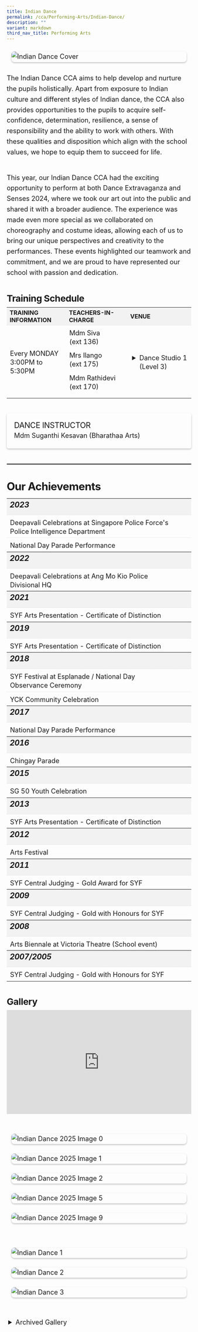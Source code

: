 ```yaml
---
title: Indian Dance
permalink: /cca/Performing-Arts/Indian-Dance/
description: ""
variant: markdown
third_nav_title: Performing Arts
---
```

<div class="yck-component">
    <figure>
        <img alt="Indian Dance Cover" src="https://www.yiochukangsec.moe.edu.sg/images/Our%20Curriculum/Non%20Academic%20Programmes/CoCurricular%20Activities/Performing%20Arts/Indian%20Dance/Indian_Dance_Nov2023_Cover.jpg">
    </figure>
    <p>The Indian Dance CCA aims to help develop and nurture the pupils holistically. Apart from exposure to Indian culture and different styles of Indian dance, the CCA also provides opportunities to the pupils to acquire self-confidence, determination, resilience, a sense of responsibility and the ability to work with others. With these qualities and disposition which align with the school values, we hope to equip them to succeed for life.</p>
    <p>This year, our Indian Dance CCA had the exciting opportunity to perform at both Dance Extravaganza and Senses 2024, where we took our art out into the public and shared it with a broader audience. The experience was made even more special as we collaborated on choreography and costume ideas, allowing each of us to bring our unique perspectives and creativity to the performances. These events highlighted our teamwork and commitment, and we are proud to have represented our school with passion and dedication.</p>
</div>
<div class="yck-component">
    <h4 class="yck-h4">Training Schedule</h4>
    <table class="yck-table">
        <tbody>
            <tr>
                <th class="yck-th">Training Information</th>
                <th class="yck-th">Teachers-in-charge</th>
                <th class="yck-th">Venue</th>
            </tr>
            <tr>
                <td class="yck-td">Every MONDAY<br>3:00PM to 5:30PM</td>
                <td class="yck-td">
                    <p>Mdm Siva (ext 136)</p>
                    <p>Mrs Ilango (ext 175)</p>
                    <p>Mdm Rathidevi (ext 170)</p>
                </td>
                <td class="yck-td">
                    <details>
                        <summary>Dance Studio 1 (Level 3)</summary>Blk B, #03-01
                    </details>
                </td>
            </tr>
        </tbody>
    </table>
</div>
<div class="yck-component">
    <div class="col-container">
        <div class="isomer-card">
            <div class="isomer-card-body">
                <div class="isomer-card-title yck-h5">Dance Instructor</div>
                <div class="isomer-card-description">Mdm Suganthi Kesavan <a target="_blank" href="https://bharathaaarts.wixsite.com/bharathaaarts/the-founders" class="isomer-card-link">(Bharathaa Arts)</a></div>
            </div>
        </div>
    </div>
</div>
<hr>
<div class="yck-component">
    <h3>Our Achievements</h3>
    <table class="yck-table">
        <tbody>
            <tr>
                <th class="yck-th">
                    <h5>2023</h5>
                </th>
            </tr>
            <tr>
                <td class="yck-td">Deepavali Celebrations at Singapore Police Force's Police Intelligence Department</td>
            </tr>
            <tr>
                <td class="yck-td">National Day Parade Performance</td>
            </tr>
            <tr>
                <th class="yck-th">
                    <h5>2022</h5>
                </th>
            </tr>
            <tr>
                <td class="yck-td">Deepavali Celebrations at Ang Mo Kio Police Divisional HQ</td>
            </tr>
            <tr>
                <th class="yck-th">
                    <h5>2021</h5>
                </th>
            </tr>
            <tr>
                <td class="yck-td">SYF Arts Presentation - Certificate of Distinction</td>
            </tr>
            <tr>
                <th class="yck-th">
                    <h5>2019</h5>
                </th>
            </tr>
            <tr>
                <td class="yck-td">SYF Arts Presentation - Certificate of Distinction</td>
            </tr>
            <tr>
                <th class="yck-th">
                    <h5>2018</h5>
                </th>
            </tr>
            <tr>
                <td class="yck-td">SYF Festival at Esplanade / National Day Observance Ceremony</td>
            </tr>
            <tr>
                <td class="yck-td">YCK Community Celebration</td>
            </tr>
            <tr>
                <th class="yck-th">
                    <h5>2017</h5>
                </th>
            </tr>
            <tr>
                <td class="yck-td">National Day Parade Performance</td>
            </tr>
            <tr>
                <th class="yck-th">
                    <h5>2016</h5>
                </th>
            </tr>
            <tr>
                <td class="yck-td">Chingay Parade</td>
            </tr>
            <tr>
                <th class="yck-th">
                    <h5>2015</h5>
                </th>
            </tr>
            <tr>
                <td class="yck-td">SG 50 Youth Celebration</td>
            </tr>
            <tr>
                <th class="yck-th">
                    <h5>2013</h5>
                </th>
            </tr>
            <tr>
                <td class="yck-td">SYF Arts Presentation - Certificate of Distinction</td>
            </tr>
            <tr>
                <th class="yck-th">
                    <h5>2012</h5>
                </th>
            </tr>
            <tr>
                <td class="yck-td">Arts Festival</td>
            </tr>
            <tr>
                <th class="yck-th">
                    <h5>2011</h5>
                </th>
            </tr>
            <tr>
                <td class="yck-td">SYF Central Judging - Gold Award for SYF</td>
            </tr>
            <tr>
                <th class="yck-th">
                    <h5>2009</h5>
                </th>
            </tr>
            <tr>
                <td class="yck-td">SYF Central Judging - Gold with Honours for SYF</td>
            </tr>
            <tr>
                <th class="yck-th">
                    <h5>2008</h5>
                </th>
            </tr>
            <tr>
                <td class="yck-td">Arts Biennale at Victoria Theatre (School event)</td>
            </tr>
            <tr>
                <th class="yck-th">
                    <h5>2007/2005</h5>
                </th>
            </tr>
            <tr>
                <td class="yck-td">SYF Central Judging - Gold with Honours for SYF</td>
            </tr>
        </tbody>
    </table>
</div>
<div class="yck-component">
    <h4 class="yck-h4">Gallery</h4>
    <div class="video-container">
        <iframe allowfullscreen="" allow="accelerometer; autoplay; clipboard-write; encrypted-media; gyroscope; picture-in-picture; web-share" frameborder="0" title="YouTube video player" src="https://www.youtube.com/embed/PxkxoMZpPoI?si=J3PLlqtyQMrGTsHj" height="315" width="560"></iframe>
    </div>
</div>
<div class="yck-component">
    <div class="col-container">
        <figure>
            <img alt="Indian Dance 2025 Image 0" src="https://www.yiochukangsec.moe.edu.sg/images/Our%20Curriculum/Non%20Academic%20Programmes/CoCurricular%20Activities/Performing%20Arts/Indian%20Dance/indian_dance_2025_0.jpg">
        </figure>
        <figure>
            <img alt="Indian Dance 2025 Image 1" src="https://www.yiochukangsec.moe.edu.sg/images/Our%20Curriculum/Non%20Academic%20Programmes/CoCurricular%20Activities/Performing%20Arts/Indian%20Dance/Indian_Dance_2025_1.jpg">
        </figure>
        <figure>
            <img alt="Indian Dance 2025 Image 2" src="https://www.yiochukangsec.moe.edu.sg/images/Our%20Curriculum/Non%20Academic%20Programmes/CoCurricular%20Activities/Performing%20Arts/Indian%20Dance/indian_dance_2025_2.jpg">
        </figure>
        <figure>
            <img alt="Indian Dance 2025 Image 5" src="https://www.yiochukangsec.moe.edu.sg/images/Our%20Curriculum/Non%20Academic%20Programmes/CoCurricular%20Activities/Performing%20Arts/Indian%20Dance/indian_dance_2025_5.jpg">
        </figure>
        <figure>
            <img alt="Indian Dance 2025 Image 9" src="https://www.yiochukangsec.moe.edu.sg/images/Our%20Curriculum/Non%20Academic%20Programmes/CoCurricular%20Activities/Performing%20Arts/Indian%20Dance/indian_dance_2025_9.jpg">
        </figure>
    </div>
</div>
<div class="yck-component">
    <figure>
        <img alt="Indian Dance 1" src="https://www.yiochukangsec.moe.edu.sg/images/Our%20Curriculum/Non%20Academic%20Programmes/CoCurricular%20Activities/Performing%20Arts/Indian%20Dance/Indian_Dance_1.PNG">
    </figure>
    <figure>
        <img alt="Indian Dance 2" src="https://www.yiochukangsec.moe.edu.sg/images/Our%20Curriculum/Non%20Academic%20Programmes/CoCurricular%20Activities/Performing%20Arts/Indian%20Dance/Indian_Dance_2.PNG">
    </figure>
    <figure>
        <img alt="Indian Dance 3" src="https://www.yiochukangsec.moe.edu.sg/images/Our%20Curriculum/Non%20Academic%20Programmes/CoCurricular%20Activities/Performing%20Arts/Indian%20Dance/Indian_Dance_3.PNG">
    </figure>
</div>
<div class="yck-component">
    <details>
        <summary>Archived Gallery</summary>
        <figure>
            <img alt="Indian Dance 4" src="https://www.yiochukangsec.moe.edu.sg/images/Our%20Curriculum/Non%20Academic%20Programmes/CoCurricular%20Activities/Performing%20Arts/Indian%20Dance/I4.png">
        </figure>
        <figure>
            <img alt="Indian Dance 5" src="https://www.yiochukangsec.moe.edu.sg/images/Our%20Curriculum/Non%20Academic%20Programmes/CoCurricular%20Activities/Performing%20Arts/Indian%20Dance/I5.png">
        </figure>
        <figure>
            <img alt="Indian Dance 6" src="https://www.yiochukangsec.moe.edu.sg/images/Our%20Curriculum/Non%20Academic%20Programmes/CoCurricular%20Activities/Performing%20Arts/Indian%20Dance/I6.png">
        </figure>
        <figure>
            <img alt="Indian Dance 7" src="https://www.yiochukangsec.moe.edu.sg/images/Our%20Curriculum/Non%20Academic%20Programmes/CoCurricular%20Activities/Performing%20Arts/Indian%20Dance/I7.png">
        </figure>
        <figure>
            <img alt="Indian Dance 8" src="https://www.yiochukangsec.moe.edu.sg/images/Our%20Curriculum/Non%20Academic%20Programmes/CoCurricular%20Activities/Performing%20Arts/Indian%20Dance/I8.png">
        </figure>
        <figure>
            <img alt="Indian Dance 9" src="https://www.yiochukangsec.moe.edu.sg/images/Our%20Curriculum/Non%20Academic%20Programmes/CoCurricular%20Activities/Performing%20Arts/Indian%20Dance/I9.png">
        </figure>
    </details>
</div>

<style>
:root {
    --yck-text-line-height: 1.6em;
    --yck-heading-line-height: 1.2em;
    --yck-heading-letter-spacing: -0.02em;
    --yck-spacing-unit: 1em;
    --yck-box-shadow: 0 2px 4px rgba(0, 0, 0, 0.25);
    --yck-transition-timing: cubic-bezier(0.4, 0, 0.2, 1);

    --yck-step--2: clamp(0.7813rem, 0.9263rem + -0.1872vw, 0.8889rem);
    --yck-step--1: clamp(0.9375rem, 1.0217rem + -0.1087vw, 1rem);
    --yck-step-0: clamp(1.125rem, 1.125rem + 0vw, 1.125rem);
    --yck-step-1: clamp(1.2656rem, 1.2363rem + 0.1467vw, 1.35rem);
    --yck-step-2: clamp(1.4238rem, 1.3556rem + 0.3412vw, 1.62rem);
    --yck-step-3: clamp(1.6018rem, 1.4828rem + 0.5951vw, 1.944rem);
    --yck-step-4: clamp(1.802rem, 1.6174rem + 0.9231vw, 2.3328rem);
    --yck-step-5: clamp(2.0273rem, 1.7587rem + 1.3427vw, 2.7994rem);

    --yck-space-s-xl: clamp(0.75rem, 0.2143rem + 3.9286vw, 3.75rem);
    interpolate-size: allow-keywords;
}

.yck-component {
    line-height: var(--yck-text-line-height);
    letter-spacing: normal;
    font-size: var(--yck-step-0);
    margin-bottom: var(--yck-space-s-xl);
}

.yck-component h3,
.yck-component h4,
.yck-component h5,
.yck-component p {
    overflow-wrap: break-word;
}

.yck-component h3,
.yck-component h4,
.yck-component h5 {
    text-wrap: balance;
}

.yck-component a,
.yck-component a:hover {
    text-decoration: none;
}

.yck-component p {
    text-wrap: pretty;
    margin-bottom: var(--yck-space-s-xl);
}

.yck-component p:last-child {
    margin-bottom: calc(var(--yck-spacing-unit) * 2);
}

.yck-component h3 {
    font-size: var(--yck-step-3);
    margin-bottom: calc(var(--yck-spacing-unit) * 0.5);
    text-transform: capitalize;
    line-height: var(--yck-heading-line-height);
    letter-spacing: var(--yck-heading-letter-spacing);
}

.yck-component .yck-h4,
.yck-component h4 {
    font-size: var(--yck-step-2);
    margin-bottom: calc(var(--yck-spacing-unit) * 0.3);
    text-transform: capitalize;
    line-height: var(--yck-heading-line-height);
    letter-spacing: var(--yck-heading-letter-spacing);
}

.yck-component .yck-h5,
.yck-component h5 {
    font-size: var(--yck-step-1);
    margin-bottom: calc(var(--yck-spacing-unit) * 0.1);
    text-transform: uppercase;
    line-height: var(--yck-heading-line-height);
    letter-spacing: var(--yck-heading-letter-spacing);
}

hr {
    border: 0.5px solid rgba(200, 200, 200, 0.5);
    margin-block: clamp(0.5rem, 2vw, 2.5rem);
}

.yck-component .yck-table {
    border-collapse: collapse;
    max-width: 100%;
    margin-top: 0.5em;
    margin-bottom: var(--yck-spacing-unit);
}

.yck-component .yck-th {
    background-color: #f2f2f2;
    text-align: left;
    border-bottom: 1px dotted #ddd;
    text-transform: uppercase;
}

.yck-component .yck-th h5 {
    margin: 0 0 0.5em;
}

.yck-component .yck-td {
    border-bottom: 1px dotted #ddd;
    min-width: 120px;
    max-width: 100%;
    word-wrap: break-word;
    text-wrap: pretty;
    padding-top: 0.5em;
    padding-bottom: 0.5em;
}

.yck-component .yck-table tbody .yck-td,
.yck-component .yck-table tbody .yck-td p {
    margin-top: 0;
    margin-bottom: calc(var(--yck-spacing-unit) * 0.5);
    line-height: 1.5rem;
    padding-bottom: 0.25em;
    font-size: var(--yck-step-0);
}

/* Apply margin-bottom only when it is the last table-date in the row or contains the last paragraph */
.yck-component .yck-table tbody tr:last-child .yck-td:last-child {
    margin-bottom: var(--yck-spacing-unit);
}

.yck-component .video-container {
    position: relative;
    width: 100%;
    padding-bottom: 56.25%;
    /* 16:9 aspect ratio */
    height: 0;
    overflow: hidden;
    margin-bottom: var(--yck-spacing-unit);
}

.yck-component .video-container iframe {
    position: absolute;
    top: 0;
    left: 0;
    width: 100%;
    height: 100%;
}

.yck-component .col-container {
    width: 100%;
    max-width: 1000px;
    margin: 0 auto;

    /* CSS Multi-column Layout properties */
    column-count: 2;
    column-width: 360px;
    column-gap: 1.5em;
}

.yck-component .isomer-card {
    break-inside: avoid;
    /* Prevents content from breaking across columns */
    page-break-inside: avoid;
    /* For older browsers */
    padding: 20px;
    /*     margin-block:  calc(var(--yck-spacing-unit)*0.5); */
    border-radius: 5px;
    box-shadow: var(--yck-box-shadow);
}

/* Apply the animation on hover */

/* Revert the animation when not hovering */
.yck-component .column ul li:not(:hover) {
    animation: fadeOut 1.25s forwards;
}

.yck-component .yck-flexbox-grid .isomer-card .isomer-card-body .isomer-card-title:has(+.isomer-card-description) {
    margin-bottom: 0.75rem
}

.yck-component .yck-flexbox-grid .isomer-card .isomer-card-body .isomer-card-title:has(+.isomer-card-link),
.yck-component .yck-flexbox-grid .isomer-card .isomer-card-body .isomer-card-description:has(+.isomer-card-link) {
    margin-bottom: 1.5rem
}

.yck-component figure {
    /*   border: thin #c0c0c0 solid; */
    display: flex !important;
    flex-flow: column !important;
    padding: calc(var(--yck-spacing-unit)*0.7);
    max-width: 100%;
    margin: auto !important;
}

.yck-component figure img {
    border-radius: 8px;
    box-shadow: var(--yck-box-shadow);
}

details {
    overflow: hidden;
}

details * {
    margin: 0 !important;
}

summary {
    margin-inline-start: 1.5rem !important;
    list-style-position: outside;
    cursor: pointer;
    font-size: var(--yck-step-0);
}

summary::marker {
    font-size: var(--yck-step-0);
}

details::details-content {
    font-size: var(--yck-step-0);
    block-size: 0;
    margin-inline-start: 1.5rem !important;
    transition:
        block-size 1s,
        content-visibility 1s;
    transition-behavior: allow-discrete;
}

details[open]::details-content {
    block-size: auto;
    margin-inline-start: 1.5rem !important;
    -webkit-animation: fade-in 1.6s cubic-bezier(0.390, 0.575, 0.565, 1.000) both;
    animation: fade-in 1.6s ease-out both;
}


/* Define the keyframes for the fadeIn effect */

/* Define the keyframes for the fadeOut effect */
@keyframes fadeOut {
    from {
        border-bottom: 1px solid #e37f2a;
    }

    to {
        border-bottom: 1px solid #eee;
    }
}

/**
 * ----------------------------------------
 * animation fade-in
 * ----------------------------------------
 */
@-webkit-keyframes fade-in {
    0% {
        opacity: 0;
    }

    100% {
        opacity: 1;
    }
}

@keyframes fade-in {
    0% {
        opacity: 0;
    }

    100% {
        opacity: 1;
    }
}


</style>